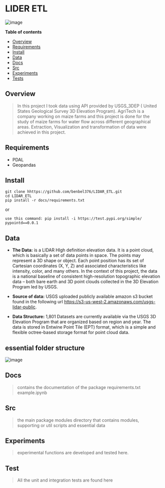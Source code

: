 # LIDER ETL
![image](https://user-images.githubusercontent.com/44437166/177315211-f5d3ac08-60a8-43d6-9adc-2aae7791856d.png)

**Table of contents**

- [Overview](#overview)
- [Requirements](#requirements)
- [Install](#install)
- [Data](#Data)
- [Docs](#docs)
- [Src](#src)
- [Experiments](#experiments)
- [Tests](#tests)

## Overview

> In this project I took data using API provided by USGS_3DEP ( United States Geological Survey 3D Elevation Program). AgriTech is a company working on maize farms and this project is done for the study of maize farms for water flow across different geographical areas. Extraction, Visualization and transformation of data were achieved in this project.

## Requirements

- PDAL
- Geopandas

## Install

```
git clone hhttps://github.com/benbel376/LIDAR_ETL.git
cd LIDAR_ETL
pip install -r docs/requirements.txt
```
or 
```
use this command: pip install -i https://test.pypi.org/simple/ pypointd==0.0.1
```

## Data
- **The Data:**  is a LIDAR HIgh definition elevation data. It is a point cloud, which is basically a set of data points in space. The points may represent a 3D shape or object. Each point position has its set of Cartesian coordinates (X, Y, Z) and associated characteristics like intensity, color, and many others. In the context of this project, the data is a national baseline of consistent high-resolution topographic elevation data – both bare earth and 3D point clouds collected in the 3D Elevation Program led by USGS.

- **Source of data:** USGS uploaded publicly available amazon s3 bucket found in the following url https://s3-us-west-2.amazonaws.com/usgs-lidar-public.

- **Data Structure:** 1,801 Datasets are currently available via the USGS 3D Elevation Program that are organized based on region and year. The data is stored in Entwine Point Tile (EPT) format, which is a simple and flexible octree-based storage format for point cloud data. 
## essential folder structure
![image](https://user-images.githubusercontent.com/44437166/177312047-50415cba-d225-4036-b3fc-a206606cf2f5.png)
## Docs
> contains the documentation of the package
> requirements.txt
> example.ipynb

## Src

> the main package modules directory that contains modules, supporting or util scripts and essential data

## Experiments

> experimental functions are developed and tested here.

## Test

> All the unit and integration tests are found here
